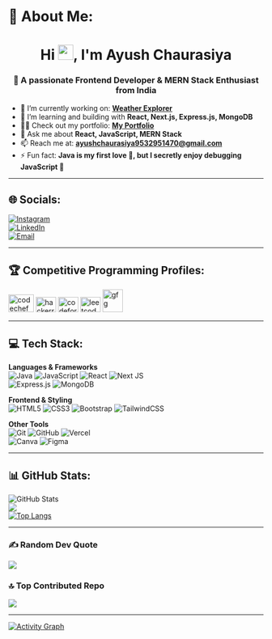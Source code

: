 # 💫 About Me:
<h1 align="center">Hi <img src="https://raw.githubusercontent.com/MartinHeinz/MartinHeinz/master/wave.gif" width="30px">, I'm Ayush Chaurasiya</h1>  
<h3 align="center">🚀 A passionate Frontend Developer & MERN Stack Enthusiast from India</h3>  

- 🔭 I’m currently working on: [**Weather Explorer**](https://weather-report-livid.vercel.app/)  
- 🌱 I’m learning and building with **React, Next.js, Express.js, MongoDB**  
- 👨‍💻 Check out my portfolio: [**My Portfolio**](https://ayush-portfolio-ayu.vercel.app/)  
- 💬 Ask me about **React, JavaScript, MERN Stack**  
- 📫 Reach me at: **ayushchaurasiya9532951470@gmail.com**  
- ⚡ Fun fact: **Java is my first love 💛, but I secretly enjoy debugging JavaScript 🐞**  

---

## 🌐 Socials:
[![Instagram](https://img.shields.io/badge/Instagram-%23E4405F.svg?logo=Instagram&logoColor=white)](https://instagram.com/_ayush_chaurasiya)  
[![LinkedIn](https://img.shields.io/badge/LinkedIn-%230077B5.svg?logo=linkedin&logoColor=white)](https://linkedin.com/in/ayush_chaurasiya)  
[![Email](https://img.shields.io/badge/Email-D14836?logo=gmail&logoColor=white)](mailto:ayushchaurasiya9532951470@gmail.com)  

---

## 🏆 Competitive Programming Profiles:
<p align="left">
<a href="https://www.codechef.com/users/ayush_1102" target="blank"><img src="https://cdn.jsdelivr.net/npm/simple-icons@3.1.0/icons/codechef.svg" alt="codechef" height="35" width="50"/></a>
<a href="https://www.hackerrank.com/profile/Ayushchaurasiya" target="blank"><img src="https://raw.githubusercontent.com/rahuldkjain/github-profile-readme-generator/master/src/images/icons/Social/hackerrank.svg" alt="hackerrank" height="30" width="40"/></a>
<a href="https://codeforces.com/profile/Ayush_chaurasiya" target="blank"><img src="https://raw.githubusercontent.com/rahuldkjain/github-profile-readme-generator/master/src/images/icons/Social/codeforces.svg" alt="codeforces" height="30" width="40"/></a>
<a href="https://leetcode.com/u/ayush_8826/" target="blank"><img src="https://raw.githubusercontent.com/rahuldkjain/github-profile-readme-generator/master/src/images/icons/Social/leet-code.svg" alt="leetcode" height="30" width="40"/></a>
<a href="https://www.geeksforgeeks.org/user/ayushchaurasi8bez/" target="blank"><img src="https://raw.githubusercontent.com/rahuldkjain/github-profile-readme-generator/master/src/images/icons/Social/geeks-for-geeks.svg" alt="gfg" height="45" width="40"/></a>
</p>  

---

## 💻 Tech Stack:
**Languages & Frameworks**  
![Java](https://img.shields.io/badge/java-%23ED8B00.svg?style=for-the-badge&logo=openjdk&logoColor=white) 
![JavaScript](https://img.shields.io/badge/javascript-%23323330.svg?style=for-the-badge&logo=javascript&logoColor=%23F7DF1E) 
![React](https://img.shields.io/badge/react-%2320232a.svg?style=for-the-badge&logo=react&logoColor=%2361DAFB) 
![Next JS](https://img.shields.io/badge/Next.js-black?style=for-the-badge&logo=next.js&logoColor=white)  
![Express.js](https://img.shields.io/badge/express.js-%23404d59.svg?style=for-the-badge&logo=express&logoColor=white) 
![MongoDB](https://img.shields.io/badge/mongodb-%234ea94b.svg?style=for-the-badge&logo=mongodb&logoColor=white)  

**Frontend & Styling**  
![HTML5](https://img.shields.io/badge/html5-%23E34F26.svg?style=for-the-badge&logo=html5&logoColor=white) 
![CSS3](https://img.shields.io/badge/css3-%231572B6.svg?style=for-the-badge&logo=css3&logoColor=white) 
![Bootstrap](https://img.shields.io/badge/bootstrap-%238511FA.svg?style=for-the-badge&logo=bootstrap&logoColor=white) 
![TailwindCSS](https://img.shields.io/badge/tailwindcss-%2338B2AC.svg?style=for-the-badge&logo=tailwind-css&logoColor=white) 

**Other Tools**  
![Git](https://img.shields.io/badge/git-%23F05033.svg?style=for-the-badge&logo=git&logoColor=white) 
![GitHub](https://img.shields.io/badge/github-%23121011.svg?style=for-the-badge&logo=github&logoColor=white) 
![Vercel](https://img.shields.io/badge/vercel-%23000000.svg?style=for-the-badge&logo=vercel&logoColor=white)  
![Canva](https://img.shields.io/badge/Canva-%2300C4CC.svg?style=for-the-badge&logo=Canva&logoColor=white) 
![Figma](https://img.shields.io/badge/figma-%23F24E1E.svg?style=for-the-badge&logo=figma&logoColor=white)  

---

## 📊 GitHub Stats:
![GitHub Stats](https://github-readme-stats.vercel.app/api?username=chaurasiya-ayush&show_icons=true&theme=radical&count_private=true)  
![](https://github-readme-streak-stats.herokuapp.com/?user=chaurasiya-ayush&theme=dark&hide_border=false)  
[![Top Langs](https://github-readme-stats.vercel.app/api/top-langs/?username=chaurasiya-ayush&layout=compact&theme=radical&langs_count=10&hide_border=true&custom_title=My%20Top%20Languages)](https://github.com/anuraghazra/github-readme-stats)  

---

### ✍️ Random Dev Quote
![](https://quotes-github-readme.vercel.app/api?type=horizontal&theme=merko)  

### 🔝 Top Contributed Repo
![](https://github-contributor-stats.vercel.app/api?username=chaurasiya-ayush&limit=5&theme=dark&combine_all_yearly_contributions=true)  

---

[![Activity Graph](https://github-readme-activity-graph.vercel.app/graph?username=chaurasiya-ayush&bg_color=050505&color=11e83c&line=3fff0a&point=6fff5c&area=true&hide_border=true)](https://github.com/ashutosh00710/github-readme-activity-graph)  

